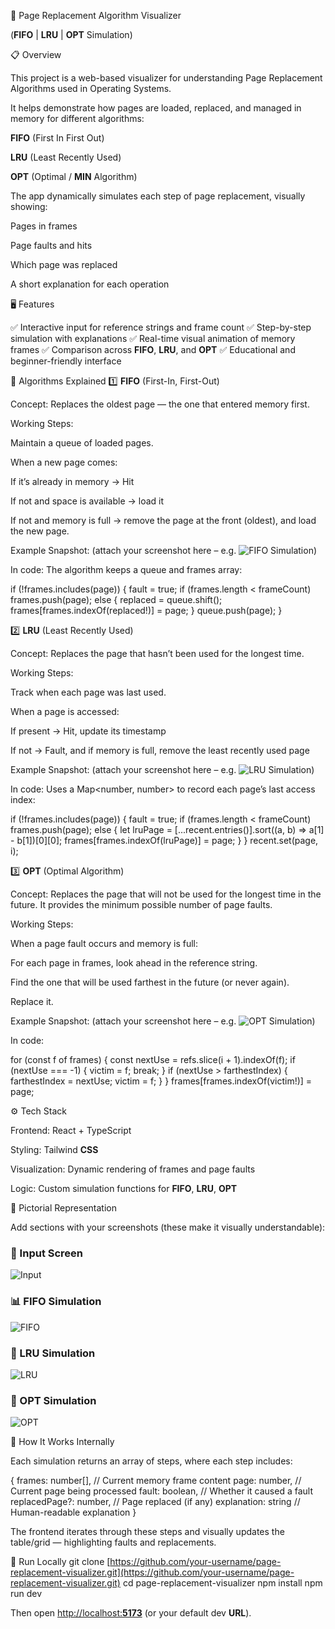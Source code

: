 🧠 Page Replacement Algorithm Visualizer

(**FIFO** | **LRU** | **OPT** Simulation)

📋 Overview

This project is a web-based visualizer for understanding Page Replacement Algorithms used in Operating Systems.

It helps demonstrate how pages are loaded, replaced, and managed in memory for different algorithms:

**FIFO** (First In First Out)

**LRU** (Least Recently Used)

**OPT** (Optimal / **MIN** Algorithm)

The app dynamically simulates each step of page replacement, visually showing:

Pages in frames

Page faults and hits

Which page was replaced

A short explanation for each operation

🖥️ Features

✅ Interactive input for reference strings and frame count ✅ Step-by-step simulation with explanations ✅ Real-time visual animation of memory frames ✅ Comparison across **FIFO**, **LRU**, and **OPT** ✅ Educational and beginner-friendly interface

🧩 Algorithms Explained 1️⃣ **FIFO** (First-In, First-Out)

Concept: Replaces the oldest page — the one that entered memory first.

Working Steps:

Maintain a queue of loaded pages.

When a new page comes:

If it’s already in memory → Hit

If not and space is available → load it

If not and memory is full → remove the page at the front (oldest), and load the new page.

Example Snapshot: (attach your screenshot here – e.g. ![**FIFO** Simulation](./screenshots/fifo.png))

In code: The algorithm keeps a queue and frames array:

if (!frames.includes(page)) {
    fault = true;
    if (frames.length < frameCount) frames.push(page);
    else {
    replaced = queue.shift();
    frames[frames.indexOf(replaced!)] = page;
    }
    queue.push(page);
}

2️⃣ **LRU** (Least Recently Used)

Concept: Replaces the page that hasn’t been used for the longest time.

Working Steps:

Track when each page was last used.

When a page is accessed:

If present → Hit, update its timestamp

If not → Fault, and if memory is full, remove the least recently used page

Example Snapshot: (attach your screenshot here – e.g. ![**LRU** Simulation](./screenshots/lru.png))

In code: Uses a Map<number, number> to record each page’s last access index:

if (!frames.includes(page)) {
    fault = true;
    if (frames.length < frameCount) frames.push(page);
    else {
    let lruPage = [...recent.entries()].sort((a, b) => a[1] - b[1])[0][0];
    frames[frames.indexOf(lruPage)] = page;
    }
}
recent.set(page, i);

3️⃣ **OPT** (Optimal Algorithm)

Concept: Replaces the page that will not be used for the longest time in the future. It provides the minimum possible number of page faults.

Working Steps:

When a page fault occurs and memory is full:

For each page in frames, look ahead in the reference string.

Find the one that will be used farthest in the future (or never again).

Replace it.

Example Snapshot: (attach your screenshot here – e.g. ![**OPT** Simulation](./screenshots/opt.png))

In code:

for (const f of frames) {
    const nextUse = refs.slice(i + 1).indexOf(f);
    if (nextUse === -1) { victim = f; break; }
    if (nextUse > farthestIndex) { farthestIndex = nextUse; victim = f; }
}
frames[frames.indexOf(victim!)] = page;

⚙️ Tech Stack

Frontend: React + TypeScript

Styling: Tailwind **CSS**

Visualization: Dynamic rendering of frames and page faults

Logic: Custom simulation functions for **FIFO**, **LRU**, **OPT**

📸 Pictorial Representation

Add sections with your screenshots (these make it visually understandable):

### 🧾 Input Screen

![Input](./screenshots/input.png)

### 📊 FIFO Simulation

![**FIFO**](./screenshots/fifo.png)

### 🔁 LRU Simulation

![**LRU**](./screenshots/lru.png)

### 🔮 OPT Simulation

![**OPT**](./screenshots/opt.png)

🧠 How It Works Internally

Each simulation returns an array of steps, where each step includes:

{
    frames: number[],        // Current memory frame content
    page: number,            // Current page being processed
    fault: boolean,          // Whether it caused a fault
    replacedPage?: number,   // Page replaced (if any)
    explanation: string      // Human-readable explanation
}

The frontend iterates through these steps and visually updates the table/grid — highlighting faults and replacements.

🚀 Run Locally git clone [https://github.com/your-username/page-replacement-visualizer.git](https://github.com/your-username/page-replacement-visualizer.git) cd page-replacement-visualizer npm install npm run dev

Then open [http://localhost:**5173**](http://localhost:**5173**) (or your default dev **URL**).

